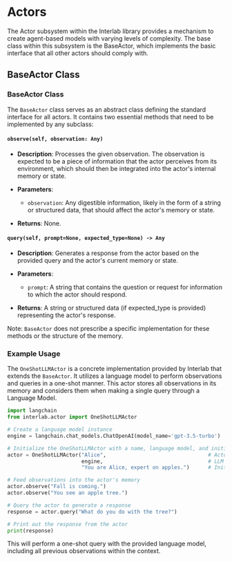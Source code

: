 # Actors

The Actor subsystem within the Interlab library provides a mechanism to create agent-based models with varying levels of complexity. The base class within this subsystem is the BaseActor, which implements the basic interface that all other actors should comply with.

## BaseActor Class


### BaseActor Class

The `BaseActor` class serves as an abstract class defining the standard interface for all actors. It contains two essential methods that need to be implemented by any subclass:


#### `observe(self, observation: Any)`

- **Description**: Processes the given observation. The observation is expected to be a piece of information that the actor perceives from its environment, which should then be integrated into the actor's internal memory or state.

- **Parameters**:

  - `observation`: Any digestible information, likely in the form of a string or structured data, that should affect the actor's memory or state.

- **Returns**: None.


#### `query(self, prompt=None, expected_type=None) -> Any`

- **Description**: Generates a response from the actor based on the provided query and the actor's current memory or state.

- **Parameters**:
  - `prompt`: A string that contains the question or request for information to which the actor should respond.

- **Returns**: A string or structured data (if expected_type is provided) representing the actor's response.

Note: `BaseActor` does not prescribe a specific implementation for these methods or the structure of the memory.


### Example Usage

The `OneShotLLMActor` is a concrete implementation provided by Interlab that extends the `BaseActor`. It utilizes a language model to perform observations and queries in a one-shot manner. This actor stores all observations in its memory and considers them when making a single query through a Language Model.


```python
import langchain
from interlab.actor import OneShotLLMActor

# Create a language model instance
engine = langchain.chat_models.ChatOpenAI(model_name='gpt-3.5-turbo')

# Initialize the OneShotLLMActor with a name, language model, and initial prompt
actor = OneShotLLMActor("Alice",                                 # Actor's name
                        engine,                                  # LLM model
                        "You are Alice, expert on apples.")      # Initial prompt

# Feed observations into the actor's memory
actor.observe("Fall is coming.")
actor.observe("You see an apple tree.")

# Query the actor to generate a response
response = actor.query("What do you do with the tree?")

# Print out the response from the actor
print(response)
```

This will perform a one-shot query with the provided language model, including all previous observations within the context.
